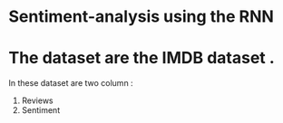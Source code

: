 #  Sentiment-analysis using the RNN 
# The dataset are the IMDB dataset .
In these dataset are two column :
1) Reviews
2) Sentiment
   
